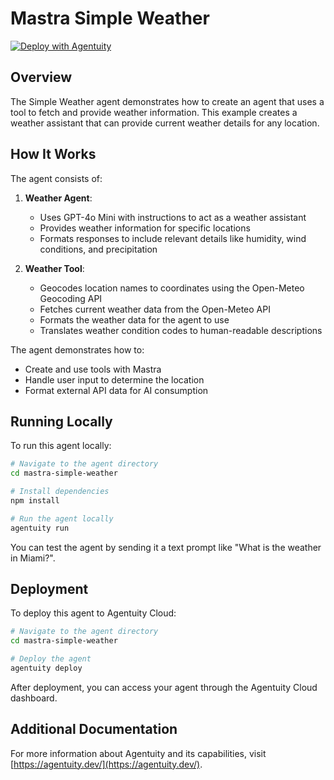 # Mastra Simple Weather

[![Deploy with Agentuity](https://app.agentuity.com/img/deploy.svg)](https://app.agentuity.com/deploy)

## Overview

The Simple Weather agent demonstrates how to create an agent that uses a tool to fetch and provide weather information. This example creates a weather assistant that can provide current weather details for any location.

## How It Works

The agent consists of:

1. **Weather Agent**:

   - Uses GPT-4o Mini with instructions to act as a weather assistant
   - Provides weather information for specific locations
   - Formats responses to include relevant details like humidity, wind conditions, and precipitation

2. **Weather Tool**:
   - Geocodes location names to coordinates using the Open-Meteo Geocoding API
   - Fetches current weather data from the Open-Meteo API
   - Formats the weather data for the agent to use
   - Translates weather condition codes to human-readable descriptions

The agent demonstrates how to:

- Create and use tools with Mastra
- Handle user input to determine the location
- Format external API data for AI consumption

## Running Locally

To run this agent locally:

```bash
# Navigate to the agent directory
cd mastra-simple-weather

# Install dependencies
npm install

# Run the agent locally
agentuity run
```

You can test the agent by sending it a text prompt like "What is the weather in Miami?".

## Deployment

To deploy this agent to Agentuity Cloud:

```bash
# Navigate to the agent directory
cd mastra-simple-weather

# Deploy the agent
agentuity deploy
```

After deployment, you can access your agent through the Agentuity Cloud dashboard.

## Additional Documentation

For more information about Agentuity and its capabilities, visit [https://agentuity.dev/](https://agentuity.dev/).
